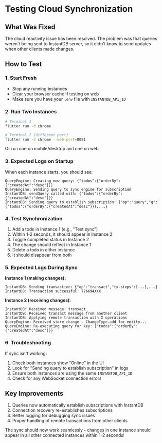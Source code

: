 # Testing Cloud Synchronization

## What Was Fixed
The cloud reactivity issue has been resolved. The problem was that queries weren't being sent to InstantDB server, so it didn't know to send updates when other clients made changes.

## How to Test

### 1. Start Fresh
- Stop any running instances
- Clear your browser cache if testing on web
- Make sure you have your `.env` file with `INSTANTDB_API_ID`

### 2. Run Two Instances
```bash
# Terminal 1
flutter run -d chrome

# Terminal 2 (different port)
flutter run -d chrome --web-port=8081
```

Or run one on mobile/desktop and one on web.

### 3. Expected Logs on Startup
When each instance starts, you should see:
```
QueryEngine: Creating new query: {"todos":{"orderBy":{"createdAt":"desc"}}}
QueryEngine: Sending query to sync engine for subscription
InstantDB: sendQuery called with: {"todos":{"orderBy":{"createdAt":"desc"}}}
InstantDB: Sending query to establish subscription: {"op":"query","q":{"todos":{"orderBy":{"createdAt":"desc"}}},...}
```

### 4. Test Synchronization
1. Add a todo in Instance 1 (e.g., "Test sync")
2. Within 1-2 seconds, it should appear in Instance 2
3. Toggle completed status in Instance 2
4. The change should reflect in Instance 1
5. Delete a todo in either instance
6. It should disappear from both

### 5. Expected Logs During Sync
**Instance 1 (making changes):**
```
InstantDB: Sending transaction: {"op":"transact","tx-steps":[...],...}
InstantDB: Transaction successful: 776694XXX
```

**Instance 2 (receiving changes):**
```
InstantDB: Received message: transact
InstantDB: Received transact message from another client
InstantDB: Applying remote transaction with X operations
QueryEngine: Received store change - ChangeType.add for entity...
QueryEngine: Re-executing query for key: {"todos":{"orderBy":{"createdAt":"desc"}}}
```

### 6. Troubleshooting
If sync isn't working:
1. Check both instances show "Online" in the UI
2. Look for "Sending query to establish subscription" in logs
3. Ensure both instances are using the same `INSTANTDB_API_ID`
4. Check for any WebSocket connection errors

## Key Improvements
1. Queries now automatically establish subscriptions with InstantDB
2. Connection recovery re-establishes subscriptions
3. Better logging for debugging sync issues
4. Proper handling of remote transactions from other clients

The sync should now work seamlessly - changes in one instance should appear in all other connected instances within 1-2 seconds!